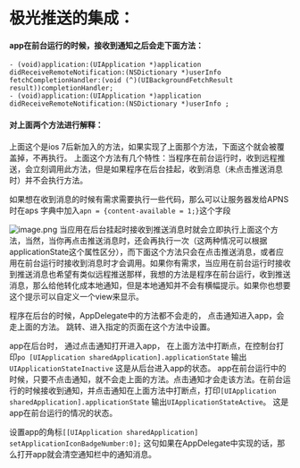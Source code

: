 # 极光推送的集成：

#### app在前台运行的时候，接收到通知之后会走下面方法：

```
- (void)application:(UIApplication *)application didReceiveRemoteNotification:(NSDictionary *)userInfo fetchCompletionHandler:(void (^)(UIBackgroundFetchResult result))completionHandler;
- (void)application:(UIApplication *)application didReceiveRemoteNotification:(NSDictionary *)userInfo ;
```
#### 对上面两个方法进行解释：

上面这个是ios 7后新加入的方法，如果实现了上面那个方法，下面这个就会被覆盖掉，不再执行。
上面这个方法有几个特性：当程序在前台运行时，收到远程推送，会立刻调用此方法，但是如果程序在后台挂起，收到消息（未点击推送消息时）并不会执行方法。

如果想在收到消息的时候有需求需要执行一些代码，那么可以让服务器发给APNS时在aps 字典中加入`apn = {content-available = 1;}`这个字段

![image.png](https://upload-images.jianshu.io/upload_images/1892989-1a48a2103c3ad978.png?imageMogr2/auto-orient/strip%7CimageView2/2/w/1240)
当应用在后台挂起时接收到推送消息时就会立即执行上面这个方法，当然，当你再点击推送消息时，还会再执行一次（这两种情况可以根据applicationState这个属性区分），而下面这个方法只会在点击推送消息，或者应用在前台运行时接收到消息时才会调用。如果你有需求，当应用在前台运行时接收到推送消息也希望有类似远程推送那样，我想的方法是程序在前台运行，收到推送消息，那么给他转化成本地通知，但是本地通知并不会有横幅提示。如果你也想要这个提示可以自定义一个view来显示。


程序在后台的时候，AppDelegate中的方法都不会走的， 点击通知进入app，会走上面的方法。 跳转、进入指定的页面在这个方法中设置。

app在后台时， 通过点击通知打开进入app， 在上面方法中打断点，在控制台打印`po [UIApplication sharedApplication].applicationState` 输出`UIApplicationStateInactive`  这是从后台进入app的状态。
app在前台运行中的时候，只要不点击通知，就不会走上面的方法。点击通知才会走该方法。在前台运行的时候接收到通知，并点击通知在上面方法中打断点，打印`[UIApplication sharedApplication].applicationState`  输出`UIApplicationStateActive`。
这是app在前台运行的情况的状态。




设置app的角标`[[UIApplication sharedApplication] setApplicationIconBadgeNumber:0];` 这句如果在AppDelegate中实现的话，那么打开app就会清空通知栏中的通知消息。
